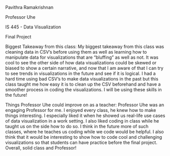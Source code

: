 Pavithra Ramakrishnan

Professor Uhe

IS 445 - Data Visualization

Final Project

Biggest Takeaway from this class:
My biggest takeaway from this class was cleaning data in CSV’s before using them as well as learning how to manipulate data for visualizations that are “bluffing” as well as not. It was cool to see the other side of how data visualizations could be skewed or biased to show a certain narrative, and now that I am aware of that I can try to see trends in visualizations in the future and see if it is logical. I had a hard time using bad CSV’s to make data visualizations in the past but this class taught me how easy it is to clean up the CSV beforehand and have a smoother process in coding the visualizations. I will be using these skills in the future!

Things Professor Uhe could improve on as a teacher:
Professor Uhe was an engaging Professor for me. I enjoyed every class, he knew how to make things interesting. I especially liked it when he showed us real-life use cases of data visualization in a work setting. I also liked coding in class while he taught us on the side how to do so. I think in the future more of such classes, where he teaches us coding while we code would be helpful. I also think that it would be interesting to show how to code cool and challenging visualizations so that students can have practice before the final project. Overall, solid class and Professor!
